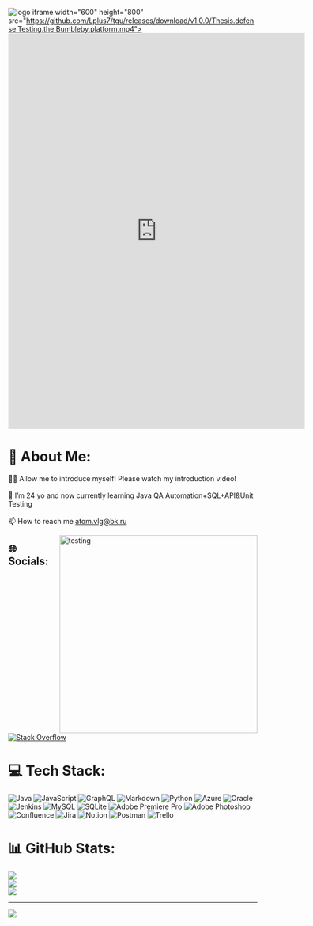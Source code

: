 ![logo]()
iframe width="600" height="800" src="https://github.com/Lplus7/tgu/releases/download/v1.0.0/Thesis.defense.Testing.the.Bumbleby.platform.mp4"></iframe>
<embed src="https://github.com/Lplus7/tgu/releases/download/v1.0.0/Thesis.defense.Testing.the.Bumbleby.platform.mp4" width="600" height="800"></embed>
# 💫 About Me:
👨‍💻 Allow me to introduce myself! Please watch my introduction video!<br><br>🌱 I’m 24 yo and now currently learning Java QA Automation+SQL+API&Unit Testing<br><br>📫 How to reach me atom.vlg@bk.ru

<img align="right" alt="testing" width="400" src="https://github.com/Lplus7/tgu/releases/download/v1.0.0/anigif.gif">

## 🌐 Socials:
[![Stack Overflow](https://img.shields.io/badge/-Stackoverflow-FE7A16?logo=stack-overflow&logoColor=white)](https://stackoverflow.com/users/20329761) 

# 💻 Tech Stack:
![Java](https://img.shields.io/badge/java-%23ED8B00.svg?style=flat-square&logo=java&logoColor=white) ![JavaScript](https://img.shields.io/badge/javascript-%23323330.svg?style=flat-square&logo=javascript&logoColor=%23F7DF1E) ![GraphQL](https://img.shields.io/badge/-GraphQL-E10098?style=flat-square&logo=graphql&logoColor=white) ![Markdown](https://img.shields.io/badge/markdown-%23000000.svg?style=flat-square&logo=markdown&logoColor=white) ![Python](https://img.shields.io/badge/python-3670A0?style=flat-square&logo=python&logoColor=ffdd54) ![Azure](https://img.shields.io/badge/azure-%230072C6.svg?style=flat-square&logo=azure-devops&logoColor=white) ![Oracle](https://img.shields.io/badge/Oracle-F80000?style=flat-square&logo=oracle&logoColor=white) ![Jenkins](https://img.shields.io/badge/jenkins-%232C5263.svg?style=flat-square&logo=jenkins&logoColor=white) ![MySQL](https://img.shields.io/badge/mysql-%2300f.svg?style=flat-square&logo=mysql&logoColor=white) ![SQLite](https://img.shields.io/badge/sqlite-%2307405e.svg?style=flat-square&logo=sqlite&logoColor=white) ![Adobe Premiere Pro](https://img.shields.io/badge/Adobe%20Premiere%20Pro-9999FF.svg?style=flat-square&logo=Adobe%20Premiere%20Pro&logoColor=white) ![Adobe Photoshop](https://img.shields.io/badge/adobephotoshop-%2331A8FF.svg?style=flat-square&logo=adobephotoshop&logoColor=white) ![Confluence](https://img.shields.io/badge/confluence-%23172BF4.svg?style=flat-square&logo=confluence&logoColor=white) ![Jira](https://img.shields.io/badge/jira-%230A0FFF.svg?style=flat-square&logo=jira&logoColor=white) ![Notion](https://img.shields.io/badge/Notion-%23000000.svg?style=flat-square&logo=notion&logoColor=white) ![Postman](https://img.shields.io/badge/Postman-FF6C37?style=flat-square&logo=postman&logoColor=white) ![Trello](https://img.shields.io/badge/Trello-%23026AA7.svg?style=flat-square&logo=Trello&logoColor=white)
# 📊 GitHub Stats:
![](https://github-readme-stats.vercel.app/api?username=Lplus7&theme=merko&hide_border=true&include_all_commits=false&count_private=false)<br/>
![](https://github-readme-streak-stats.herokuapp.com/?user=Lplus7&theme=merko&hide_border=true)<br/>
![](https://github-readme-stats.vercel.app/api/top-langs/?username=Lplus7&theme=merko&hide_border=true&include_all_commits=false&count_private=false&layout=compact)

---
[![](https://visitcount.itsvg.in/api?id=Lplus7&icon=0&color=6)](https://visitcount.itsvg.in)
